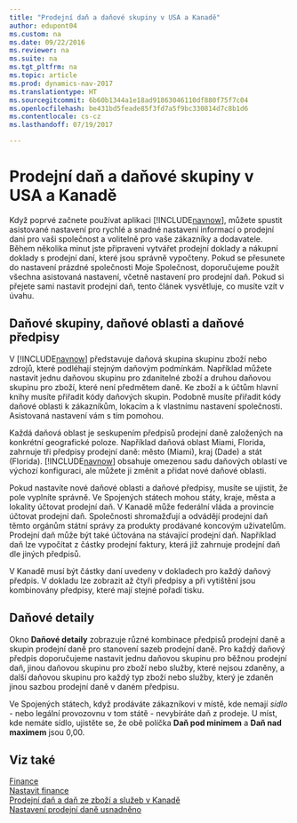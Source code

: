 ```yaml
---
title: "Prodejní daň a daňové skupiny v USA a Kanadě"
author: edupont04
ms.custom: na
ms.date: 09/22/2016
ms.reviewer: na
ms.suite: na
ms.tgt_pltfrm: na
ms.topic: article
ms.prod: dynamics-nav-2017
ms.translationtype: HT
ms.sourcegitcommit: 6b60b1344a1e18ad91863046110df880f75f7c04
ms.openlocfilehash: be431bd5feade85f3fd7a5f9bc330814d7c8b1d6
ms.contentlocale: cs-cz
ms.lasthandoff: 07/19/2017

---
```


# <a name="sales-tax-and-tax-groups-in-the-us-and-canada"></a>Prodejní daň a daňové skupiny v USA a Kanadě
Když poprvé začnete používat aplikaci [!INCLUDE[navnow](includes/navnow_md.md)], můžete spustit asistované nastavení pro rychlé a snadné nastavení informací o prodejní dani pro vaši společnost a volitelně pro vaše zákazníky a dodavatele. Během několika minut jste připraveni vytvářet prodejní doklady a nákupní doklady s prodejní daní, které jsou správně vypočteny.
Pokud se přesunete do nastavení prázdné společnosti Moje Společnost, doporučujeme použít všechna asistovaná nastavení, včetně nastavení pro prodejní daň. Pokud si přejete sami nastavit prodejní daň, tento článek vysvětluje, co musíte vzít v úvahu.  

## <a name="tax-groups-tax-areas-and-tax-jurisdictions"></a>Daňové skupiny, daňové oblasti a daňové předpisy
V [!INCLUDE[navnow](includes/navnow_md.md)] představuje daňová skupina skupinu zboží nebo zdrojů, které podléhají stejným daňovým podmínkám. Například můžete nastavit jednu daňovou skupinu pro zdanitelné zboží a druhou daňovou skupinu pro zboží, které není předmětem daně. Ke zboží a k účtům hlavní knihy musíte přiřadit kódy daňových skupin. Podobně musíte přiřadit kódy daňové oblasti k zákazníkům, lokacím a k vlastnímu nastavení společnosti. Asistovaná nastavení vám s tím pomohou.  

Každá daňová oblast je seskupením předpisů prodejní daně založených na konkrétní geografické poloze. Například daňová oblast Miami, Florida, zahrnuje tři předpisy prodejní daně: město (Miami), kraj (Dade) a stát (Florida). [!INCLUDE[navnow](includes/navnow_md.md)] obsahuje omezenou sadu daňových oblastí ve výchozí konfiguraci, ale můžete ji změnit a přidat nové daňové oblasti.  

Pokud nastavíte nové daňové oblasti a daňové předpisy, musíte se ujistit, že pole vyplníte správně. Ve Spojených státech mohou státy, kraje, města a lokality účtovat prodejní daň. V Kanadě může federální vláda a provincie účtovat prodejní daň. Společnosti shromažďují a odvádějí prodejní daň těmto orgánům státní správy za produkty prodávané koncovým uživatelům. Prodejní daň může být také účtována na stávající prodejní daň. Například daň lze vypočítat z částky prodejní faktury, která již zahrnuje prodejní daň dle jiných předpisů.  

V Kanadě musí být částky daní uvedeny v dokladech pro každý daňový předpis. V dokladu lze zobrazit až čtyři předpisy a při vytištění jsou kombinovány předpisy, které mají stejné pořadí tisku.

## <a name="tax-details"></a>Daňové detaily
Okno **Daňové detaily** zobrazuje různé kombinace předpisů prodejní daně a skupin prodejní daně pro stanovení sazeb prodejní daně. Pro každý daňový předpis doporučujeme nastavit jednu daňovou skupinu pro běžnou prodejní daň, jinou daňovou skupinu pro zboží nebo služby, které nejsou zdaněny, a další daňovou skupinu pro každý typ zboží nebo služby, který je zdaněn jinou sazbou prodejní daně v daném předpisu.  

Ve Spojených státech, když prodáváte zákazníkovi v místě, kde nemají *sídlo* - nebo legální provozovnu v tom státě - nevybíráte daň z prodeje. U míst, kde nemáte sídlo, ujistěte se, že obě políčka **Daň pod minimem** a **Daň nad maximem** jsou 0,00.  

## <a name="see-also"></a>Viz také
[Finance](Finance.md)  
[Nastavit finance](finance-setup-finance.md)  
[Prodejní daň a daň ze zboží a služeb v Kanadě](ca-finance-setup-tax.md)  
[Nastavení prodejní daně usnadněno](https://madeira.microsoft.com/en-us/blog/sales-tax-setup-made-easy)  

